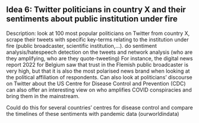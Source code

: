 ## Idea 6: Twitter politicians in country X and their sentiments about public institution under fire 

Description: look at 100 most popular politicians on Twitter from country X, scrape their tweets with specific key-terms relating to the institution under fire (public broadcaster, scientific institution,...). do sentiment analysis/hatespeech detection on the tweets and network analysis (who are they amplifying, who are they quote-tweeting)
For instance, the digital news report 2022 for Belgium saw that trust in the Flemish public broadcaster is very high, but that it is also the most polarised news brand when looking at the political affiliation of respondents.
Can also look at politicians’ discourse on Twitter about the US Centre for Disease Control and Prevention (CDC) can also offer an interesting view on who amplifies COVID conspiracies and bring them in the mainstream.

Could do this for several countries’ centres for disease control and compare the timelines of these sentiments with pandemic data (ourworldindata)
